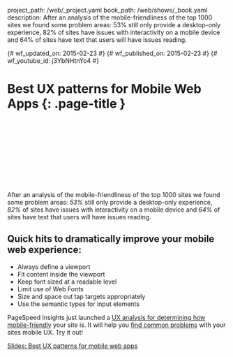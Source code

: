 project_path: /web/_project.yaml
book_path: /web/shows/_book.yaml
description: After an analysis of the mobile-friendliness of the top 1000 sites we found some problem areas: 53% still only provide a desktop-only experience, 82% of sites have issues with interactivity on a mobile device and 64% of sites have text that users will have issues reading.

{# wf_updated_on: 2015-02-23 #}
{# wf_published_on: 2015-02-23 #}
{# wf_youtube_id: j3YbNHtnYo4 #}

# Best UX patterns for Mobile Web Apps {: .page-title }


<div class="video-wrapper">
  <iframe class="devsite-embedded-youtube-video" data-video-id="j3YbNHtnYo4"
          data-autohide="1" data-showinfo="0" frameborder="0" allowfullscreen>
  </iframe>
</div>

After an analysis of the mobile-friendliness of the top 1000 sites we found some problem areas: _53%_ still only provide a desktop-only experience, _82%_ of sites have issues with interactivity on a mobile device and _64%_ of sites have text that users will have issues reading.

## Quick hits to dramatically improve your mobile web experience:

+  Always define a viewport
+  Fit content inside the viewport
+  Keep font sized at a readable level
+  Limit use of Web Fonts
+  Size and space out tap targets appropriately
+  Use the semantic types for input elements

PageSpeed Insights just launched a [UX analysis for determining how mobile-friendly](https://developers.google.com/speed/pagespeed/insights/) your site is. It will help you [find common problems](https://developers.google.com/speed/pagespeed/insights/?url=http%3A%2F%2Fnews.google.com) with your sites mobile UX. Try it out!

[Slides: Best UX patterns for mobile web apps](https://mobile-ux.appspot.com/)
